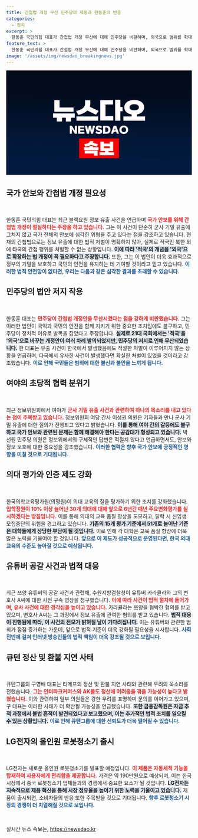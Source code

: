 ```yaml
---
title: 간첩법 개정 무산 민주당의 제동과 한동훈의 반응
categories:
  - 정치
excerpt: >
  한동훈 국민의힘 대표가 간첩법 개정 무산에 대해 민주당을 비판하며, 외국으로 범위를 확대해야 한다고 주장했다. 그는 정보 유출 사건을 강조하며 법적 안전망 필요성을 역설했다. 클릭하고 싶게 만드는 이 논란의 진실은 무엇일까?
feature_text: >
  한동훈 국민의힘 대표가 간첩법 개정 무산에 대해 민주당을 비판하며, 외국으로 범위를 확대해야 한다고 주장했다. 그는 정보 유출 사건을 강조하며 법적 안전망 필요성을 역설했다. 클릭하고 싶게 만드는 이 논란의 진실은 무엇일까?
image: '/assets/img/newsdao_breakingnews.jpg'
---
```


<p><img src="/assets/img/newsdao_breakingnews.jpg" alt="ranknews 속보" /></p>

<h2 data-ke-size="size26">국가 안보와 간첩법 개정 필요성</h2>

<p data-ke-size="size16">&nbsp;</p>

<p>한동훈 국민의힘 대표는 최근 블랙요원 정보 유출 사건을 언급하며 <b><span style="color: #ee2323;">국가 안보를 위해 간첩법 개정이 절실하다는 주장을 하고 있습니다.</span></b> 그는 이 사건이 단순히 군사 기밀 유출에 그치지 않고 국가 전체의 안보에 심각한 위협을 주고 있다는 점을 강조하고 있습니다. 현재의 간첩법으로는 정보 유출에 대한 법적 처벌이 명확하지 않아, 실제로 적국인 북한 외에 타국의 간첩 행위를 처벌할 수 없는 상황입니다. <b><span style="background-color: #21538527;">이에 따라 '적국'의 개념을 '외국'으로 확장하는 법 개정이 꼭 필요하다고 주장합니다.</span></b> 또한, 그는 이 법안이 더욱 효과적으로 정부의 기밀을 보호하고 국민의 안전을 유지하는 데 기여할 것이라고 믿고 있습니다. <b><span style="color: #1a5490;">이러한 법적 안전망이 없다면, 우리는 다음과 같은 심각한 결과를 초래할 수 있습니다.</span></b> </p>

<h2 data-ke-size="size26">민주당의 법안 저지 작용</h2>

<p data-ke-size="size16">&nbsp;</p>

<p>한동훈 대표는 <b><span style="color: #ee2323;">민주당이 간첩법 개정안을 무산시켰다는 점을 강하게 비판했습니다.</span></b> 그는 이러한 법안이 국익과 국민의 안전을 함께 지키기 위한 중요한 조치임에도 불구하고, 민주당이 정치적 이유로 발목을 잡았다고 주장합니다. <b><span style="background-color: #21538527;">실제로 21대 국회에서는 '적국'을 '외국'으로 바꾸는 개정안이 여러 차례 발의되었지만, 민주당의 저지로 인해 무산되었습니다.</span></b> 한 대표는 유출 사건이 한국에서 발생했음에도 적절한 처벌이 이루어지지 않는 상황을 언급하며, 타국에서 유사한 사건이 발생했다면 확실한 처벌이 있었을 것이라고 강조했습니다. <b><span style="color: #1a5490;">이로 인해 국민들은 범죄에 대한 불신과 불안을 느끼게 됩니다.</span></b> </p>

<h2 data-ke-size="size26">여야의 초당적 협력 분위기</h2>

<p data-ke-size="size16">&nbsp;</p>

<p>최근 정보위원회에서 여야가 <b><span style="color: #ee2323;">군사 기밀 유출 사건과 관련하여 하나의 목소리를 내고 있다는 점이 주목받고 있습니다.</span></b> 정보위원회 여당 간사 이성권 의원은 기자들과 만나 군사 기밀 유출에 대한 질의가 진행되고 있다고 밝혔습니다. <b><span style="background-color: #21538527;">이를 통해 여야 간의 갈등에도 불구하고 국가 안보와 관련된 문제는 함께 해결해야 한다는 공감대가 형성되고 있습니다.</span></b> 박선원 민주당 의원은 정보위에서의 구체적인 답변은 적절치 않다고 언급하면서도, 안보와 정보 보호에 대한 중요성을 강조했습니다. <b><span style="color: #1a5490;">이러한 협력은 향후 국가 안보에 긍정적인 영향을 미칠 것으로 기대됩니다.</span></b> </p>

<h2 data-ke-size="size26">의대 평가와 인증 제도 강화</h2>

<p data-ke-size="size16">&nbsp;</p>

<p>한국의학교육평가원(의평원)이 의대 교육의 질을 평가하기 위한 조치를 강화했습니다. <b><span style="color: #ee2323;">입학정원이 10% 이상 늘어난 30개 의대에 대해 앞으로 6년간 매년 주요변화평가를 실시하겠다는 방침입니다.</span></b> 이를 통해 의대의 교육 품질 향상을 도모하고, 탈락 시 신입생 모집중단의 위험을 경고하고 있습니다. <b><span style="background-color: #21538527;">기존의 15개 평가 기준에서 51개로 늘어난 기준은 대학들에게 상당한 부담이 될 것입니다.</span></b> 이로 인해 각 대학은 교육 품질 향상에 더욱 많은 노력을 기울여야 할 것입니다. <b><span style="color: #1a5490;">앞으로 이 제도가 성공적으로 운영된다면, 한국 의대 교육의 수준도 높아질 것으로 예상됩니다.</span></b> </p>

<h2 data-ke-size="size26">유튜버 공갈 사건과 법적 대응</h2>

<p data-ke-size="size16">&nbsp;</p>

<p>최근 쯔양 유튜버의 공갈 사건과 관련해, 수원지방검찰청이 유튜버 카라큘라와 그의 변호사 A씨에 대한 사전 구속 영장을 청구했습니다. <b><span style="color: #ee2323;">이에 따라 사건이 법적 절차에 들어가며, 유사 사건에 대한 경각심을 높이고 있습니다.</span></b> 카라큘라는 쯔양을 협박한 혐의를 받고 있으며, 변호사 A씨는 그 과정에서 정보 유출에 관여한 혐의를 받고 있습니다. <b><span style="background-color: #21538527;">법적 대응이 진행됨에 따라, 이 사건의 전모가 밝혀질 날이 기다려집니다.</span></b> 이는 유튜버와 관련한 범죄가 점점 증가하는 가운데, 앞으로 법적 기준이 더욱 강화될 필요성을 시사합니다. <b><span style="color: #1a5490;">사회 전반에 걸쳐 인터넷 방송인들의 법적 책임이 더욱 강조될 것으로 보입니다.</span></b> </p>

<h2 data-ke-size="size26">큐텐 정산 및 환불 지연 사태</h2>

<p data-ke-size="size16">&nbsp;</p>

<p>큐텐그룹의 구영배 대표는 티메프의 정산 및 환불 지연 사태와 관련해 우려의 목소리를 전했습니다. <b><span style="color: #ee2323;">그는 인터파크커머스와 AK몰도 정산에 어려움을 겪을 가능성이 높다고 밝혔습니다.</span></b> 이와 관련하여 일부 의원들은 강한 우려를 표명하며 문의를 이어가고 있으며, 구 대표는 이러한 사태가 더 확산될 가능성을 언급했습니다. <b><span style="background-color: #21538527;">또한 금융감독원은 자금 추적 과정에서 불법 흔적이 발견되었다고 보고했으며, 이는 추가적인 법적 조치를 일으킬 수 있는 상황입니다.</span></b> <b><span style="color: #1a5490;">이로 인해 큐텐그룹에 대한 신뢰도가 더욱 떨어질 수 있습니다.</span></b> </p>

<h2 data-ke-size="size26">LG전자의 올인원 로봇청소기 출시</h2>

<p data-ke-size="size16">&nbsp;</p>

<p>LG전자는 새로운 올인원 로봇청소기를 발표할 예정입니다. <b><span style="color: #ee2323;">이 제품은 자동세척 기능을 탑재하여 사용자에게 편리함을 제공합니다.</span></b> 가격은 약 190만원으로 예상되며, 이는 한국 시장에서 중국 로봇청소기 업체들과의 경쟁에서 중요한 요소가 될 것입니다. <b><span style="background-color: #21538527;">LG전자는 지속적으로 제품 혁신을 통해 시장 점유율을 높이기 위한 노력을 기울이고 있습니다.</span></b> 제품이 출시되면, 소비자들의 반응 또한 주목받을 것으로 기대됩니다. <b><span style="color: #1a5490;">향후 로봇청소기 시장의 경쟁이 더 치열해질 것으로 보입니다.</span></b> </p>

<p data-ke-size="size16">&nbsp;</p>
실시간 뉴스 속보는, <a href="https://newsdao.kr" rel="dofollow">https://newsdao.kr</a>


